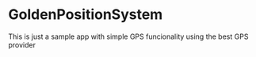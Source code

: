 # GoldenPositionSystem
This is just a sample app with simple GPS funcionality using the best GPS provider
